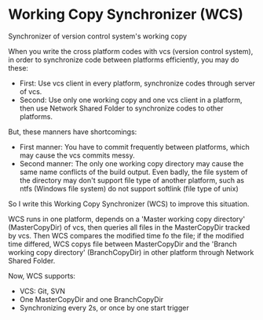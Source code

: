 # Working Copy Synchronizer (WCS)
Synchronizer of version control system's working copy

When you write the cross platform codes with vcs (version control system), in order to synchronize code between platforms efficiently, you may do these:
* First: Use vcs client in every platform, synchronize codes through server of vcs.
* Second: Use only one working copy and one vcs client in a platform, then use Network Shared Folder to synchronize codes to other platforms.

But, these manners have shortcomings:
* First manner: You have to commit frequently between platforms, which may cause the vcs commits messy.
* Second manner: The only one working copy directory may cause the same name conflicts of the build output.
  Even badly, the file system of the directory may don't support file type of another platform, 
  such as ntfs (Windows file system) do not support softlink (file type of unix)

So I write this Working Copy Synchronizer (WCS) to improve this situation.

WCS runs in one platform, depends on a 'Master working copy directory' (MasterCopyDir) of vcs, then queries all files in the MasterCopyDir tracked by vcs.
Then WCS compares the modified time fo the file; if the modified time differed, 
WCS copys file between MasterCopyDir and the 'Branch working copy directory' (BranchCopyDir) in other platform through Network Shared Folder.

Now, WCS supports:
* VCS: Git, SVN
* One MasterCopyDir and one BranchCopyDir
* Synchronizing every 2s, or once by one start trigger
